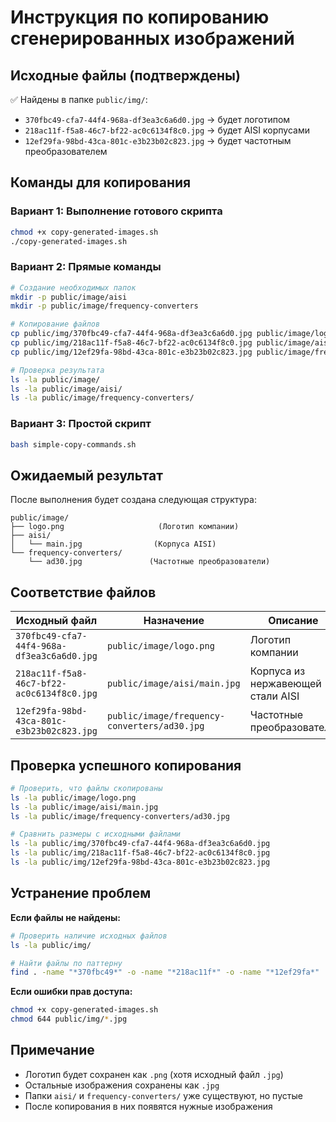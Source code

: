 # Инструкция по копированию сгенерированных изображений

## Исходные файлы (подтверждены)

✅ Найдены в папке `public/img/`:
- `370fbc49-cfa7-44f4-968a-df3ea3c6a6d0.jpg` → будет логотипом
- `218ac11f-f5a8-46c7-bf22-ac0c6134f8c0.jpg` → будет AISI корпусами  
- `12ef29fa-98bd-43ca-801c-e3b23b02c823.jpg` → будет частотным преобразователем

## Команды для копирования

### Вариант 1: Выполнение готового скрипта

```bash
chmod +x copy-generated-images.sh
./copy-generated-images.sh
```

### Вариант 2: Прямые команды

```bash
# Создание необходимых папок
mkdir -p public/image/aisi
mkdir -p public/image/frequency-converters

# Копирование файлов
cp public/img/370fbc49-cfa7-44f4-968a-df3ea3c6a6d0.jpg public/image/logo.png
cp public/img/218ac11f-f5a8-46c7-bf22-ac0c6134f8c0.jpg public/image/aisi/main.jpg
cp public/img/12ef29fa-98bd-43ca-801c-e3b23b02c823.jpg public/image/frequency-converters/ad30.jpg

# Проверка результата
ls -la public/image/
ls -la public/image/aisi/
ls -la public/image/frequency-converters/
```

### Вариант 3: Простой скрипт

```bash
bash simple-copy-commands.sh
```

## Ожидаемый результат

После выполнения будет создана следующая структура:

```
public/image/
├── logo.png                     (Логотип компании)
├── aisi/
│   └── main.jpg                (Корпуса AISI)
└── frequency-converters/
    └── ad30.jpg               (Частотные преобразователи)
```

## Соответствие файлов

| Исходный файл | Назначение | Описание |
|---------------|------------|----------|
| `370fbc49-cfa7-44f4-968a-df3ea3c6a6d0.jpg` | `public/image/logo.png` | Логотип компании |
| `218ac11f-f5a8-46c7-bf22-ac0c6134f8c0.jpg` | `public/image/aisi/main.jpg` | Корпуса из нержавеющей стали AISI |
| `12ef29fa-98bd-43ca-801c-e3b23b02c823.jpg` | `public/image/frequency-converters/ad30.jpg` | Частотные преобразователи |

## Проверка успешного копирования

```bash
# Проверить, что файлы скопированы
ls -la public/image/logo.png
ls -la public/image/aisi/main.jpg
ls -la public/image/frequency-converters/ad30.jpg

# Сравнить размеры с исходными файлами
ls -la public/img/370fbc49-cfa7-44f4-968a-df3ea3c6a6d0.jpg
ls -la public/img/218ac11f-f5a8-46c7-bf22-ac0c6134f8c0.jpg
ls -la public/img/12ef29fa-98bd-43ca-801c-e3b23b02c823.jpg
```

## Устранение проблем

**Если файлы не найдены:**
```bash
# Проверить наличие исходных файлов
ls -la public/img/

# Найти файлы по паттерну
find . -name "*370fbc49*" -o -name "*218ac11f*" -o -name "*12ef29fa*"
```

**Если ошибки прав доступа:**
```bash
chmod +x copy-generated-images.sh
chmod 644 public/img/*.jpg
```

## Примечание

- Логотип будет сохранен как `.png` (хотя исходный файл `.jpg`)
- Остальные изображения сохранены как `.jpg`
- Папки `aisi/` и `frequency-converters/` уже существуют, но пустые
- После копирования в них появятся нужные изображения